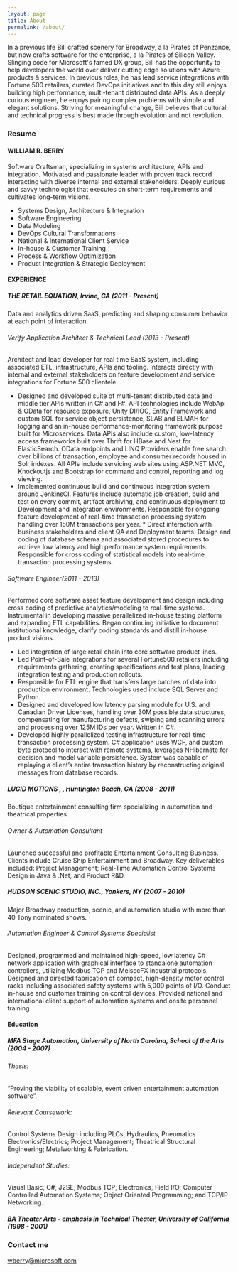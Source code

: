 ```yaml
---
layout: page
title: About
permalink: /about/
---
```


In a previous life Bill crafted scenery for Broadway, a la Pirates of Penzance, but now crafts software for the enterprise, a la Pirates of Silicon Valley.  Slinging code for Microsoft's famed DX group, Bill has the opportunity to help developers the world over deliver cutting edge solutions with Azure products &amp; services.  In previous roles, he has lead service integrations with Fortune 500 retailers, curated DevOps initiatives and to this day still enjoys building high performance, multi-tenant distributed data APIs.  As a deeply curious engineer, he enjoys pairing complex problems with simple and elegant solutions. Striving for meaningful change, Bill believes that cultural and technical progress is best made through evolution and not revolution. 

### Resume

#### WILLIAM R. BERRY

Software Craftsman, specializing in systems architecture, APIs and integration. Motivated and passionate leader with proven track record interacting with diverse internal and external stakeholders.  Deeply curious and savvy technologist that executes on short-term requirements and cultivates long-term visions.
* Systems Design, Architecture &amp; Integration
* Software Engineering
* Data Modeling
* DevOps Cultural Transformations
* National &amp; International Client Service
* In-house &amp; Customer Training
* Process &amp; Workflow Optimization
* Product Integration &amp; Strategic Deployment

#### EXPERIENCE

##### THE RETAIL EQUATION, Irvine, CA (2011 - Present)
Data and analytics driven SaaS, predicting and shaping consumer behavior at each point of interaction.

###### Verify Application Architect &amp; Technical Lead  (2013 - Present)
Architect and lead developer for real time SaaS system, including associated ETL, infrastructure, APIs and tooling. Interacts directly with internal and external stakeholders on feature development and service integrations for Fortune 500 clientele.

* Designed and developed suite of multi-tenant distributed data and middle tier APIs written in C# and F#. API technologies include WebApi &amp; OData for resource exposure, Unity DI/IOC, Entity Framework and custom SQL for service object persistence, SLAB and ELMAH for logging and an in-house performance-monitoring framework purpose built for Microservices. Data APIs also include custom, low-latency access frameworks built over Thrift for HBase and Nest for ElasticSearch.  OData endpoints and LINQ Providers enable free search over billions of transaction, employee and consumer records housed in Solr indexes. All APIs include servicing web sites using ASP.NET MVC, Knockoutjs and Bootstrap for command and control, reporting and log viewing.
* Implemented continuous build and continuous integration system around JenkinsCI.  Features include automatic job creation, build and test on every commit, artifact archiving, and continuous deployment to Development and Integration environments.
Responsible for ongoing feature development of real-time transaction processing system handling over 150M transactions per year. * Direct interaction with business stakeholders and client QA and Deployment teams. Design and coding of database schema and associated stored procedures to achieve low latency and high performance system requirements.
Responsible for cross coding of statistical models into real-time transaction processing systems.

###### Software Engineer(2011 - 2013)
Performed core software asset feature development and design including cross coding of predictive analytics/modeling to real-time systems. Instrumental in developing massive parallelized in-house testing platform and expanding ETL capabilities. Began continuing initiative to document institutional knowledge, clarify coding standards and distill in-house product visions.

* Led integration of large retail chain into core software product lines.
* Led Point-of-Sale integrations for several Fortune500 retailers including requirements gathering, creating specifications and test plans, leading integration testing and production rollouts.
* Responsible for ETL engine that transfers large batches of data into production environment. Technologies used include SQL Server and Python.
* Designed and developed low latency parsing module for U.S. and Canadian Driver Licenses, handling over 30M possible data structures, compensating for manufacturing defects, swiping and scanning errors and processing over 125M IDs per year.  Written in C#.
* Developed highly parallelized testing infrastructure for real-time transaction processing system. C# application uses WCF, and custom byte protocol to interact with remote systems, leverages NHibernate for decision and model variable persistence. System was capable of replaying a client’s entire transaction history by reconstructing original messages from database records.

##### LUCID MOTIONS , , Huntington Beach, CA (2008 - 2011)
Boutique entertainment consulting firm specializing in automation and theatrical properties.

###### Owner &amp; Automation Consultant
Launched successful and profitable Entertainment Consulting Business. Clients include Cruise Ship Entertainment and Broadway. Key deliverables included: Project Management; Real-Time Automation Control Systems Design in Java &amp; .Net; and Product R&amp;D.

##### HUDSON SCENIC STUDIO, INC., Yonkers, NY (2007 - 2010)
Major Broadway production, scenic, and automation studio with more than 40 Tony nominated shows.

###### Automation Engineer &amp; Control Systems Specialist
Designed, programmed and maintained high-speed, low latency C# network application with graphical interface to standalone automation controllers, utilizing Modbus TCP and MelsecFX industrial protocols. Designed and directed fabrication of compact, high-density motor control racks including associated safety systems with 5,000 points of I/O. Conduct in-house and customer training on control devices. Provided national and international client support of automation systems and onsite personnel training

#### Education

##### MFA  Stage Automation, University of North Carolina, School of the Arts (2004 - 2007)

###### Thesis: 
“Proving the viability of scalable, event driven entertainment automation software”.

###### Relevant Coursework: 
Control Systems Design including PLCs, Hydraulics, Pneumatics Electronics/Electrics; Project Management; Theatrical Structural Engineering; Metalworking &amp; Fabrication.

###### Independent Studies: 
Visual Basic; C#; J2SE; Modbus TCP; Electronics; Field I/O; Computer Controlled Automation Systems; Object Oriented Programming; and TCP/IP Networking.

##### BA      Theater Arts - emphasis in Technical Theater, University of California (1998 - 2001)

### Contact me

[wberry@microsoft.com](mailto:wberry@microsoft.com)